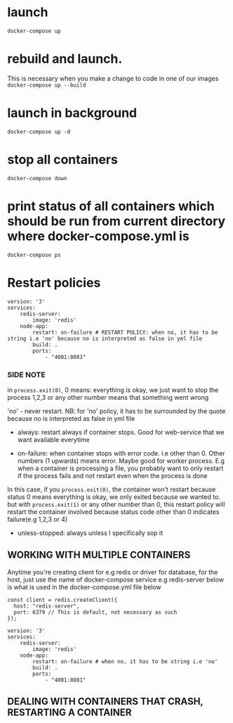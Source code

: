# launch 
`docker-compose up`

# rebuild and launch. 
This is necessary when you make a change to code in one of our images
`docker-compose up --build`

# launch in background
`docker-compose up -d`

# stop all containers
`docker-compose down`

# print status of all containers which should be run from current directory where docker-compose.yml is
`docker-compose ps`

# Restart policies

```
version: '3'
services: 
    redis-server:
        image: 'redis'
    node-app:
        restart: on-failure # RESTART POLICY: when no, it has to be string i.e 'no' because no is interpreted as false in yml file
        build: .
        ports: 
            - "4001:8081"
```
### SIDE NOTE
in `process.exit(0)`,
0 means: everything is okay, we just want to stop the process
1,2,3 or any other number means that something went wrong

'no' - never restart. NB: for 'no' policy, it has to be surrounded by the quote  because no is interpreted as false in yml file
- always: restart always if container stops. Good for web-service that we want available everytime

- on-failure: when container stops with error code. i.e other than 0. Other numbers (1 upwards) means error. Maybe good for worker process. E.g when a container is processing a file, you probably want to only restart if the process fails and not restart even when the
process is done

In this case, if you `process.exit(0)`, the container won't restart because status 0 means everything is okay, we only
exited because we wanted to. but with `process.exit(1)` or any other number than 0, this restart policy
will restart the container involved because status code other than 0 indicates failure(e.g 1,2,3 or 4)

- unless-stopped: always unless I specifically sop it



## WORKING WITH MULTIPLE CONTAINERS
Anytime you're creating client for e.g redis or driver for database, for the host, just use
the name of docker-compose service
e.g redis-server below is what is used in the docker-compose.yml file below
```
const client = redis.createClient({
  host: "redis-server",
  port: 6379 // This is default, not necessary as such
});
```

```
version: '3'
services: 
    redis-server:
        image: 'redis'
    node-app:
        restart: on-failure # when no, it has to be string i.e 'no'
        build: .
        ports: 
            - "4001:8081"
```


## DEALING WITH CONTAINERS THAT CRASH, RESTARTING A CONTAINER
